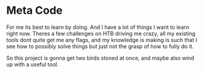 # Meta Code 
For me its best to learn by doing. And I have a lot of things I want to learn right now. 
Theres a few challenges on HTB driving me crazy, all my existing tools dont quite get me
any flags, and my knowledge is making is such that I see how to possibly solve things but
just not the grasp of how to fully do it. 


So this project is gonna get two birds stoned at once, and maybe also wind up with a useful tool.

